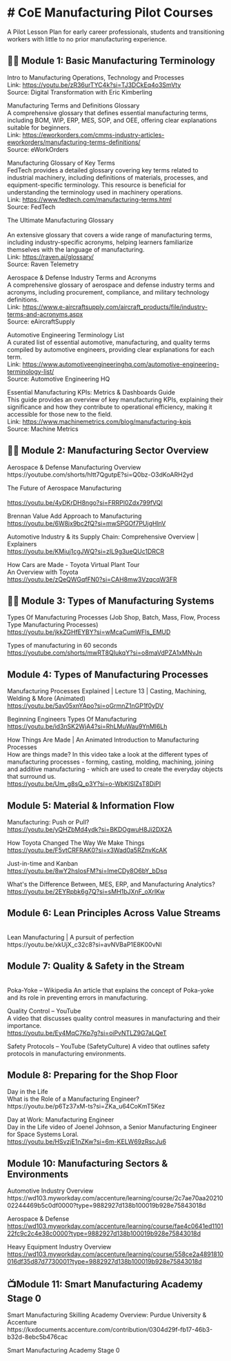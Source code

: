 <h1># CoE Manufacturing Pilot Courses</h1>
A Pilot Lesson Plan for early career professionals, students and transitioning workers with little to no prior manufacturing experience. 

<h2>👨‍💻 Module 1: Basic Manufacturing Terminology </h2>

Intro to Manufacturing Operations, Technology and Processes<br>
Link: https://youtu.be/zR36urTYC4k?si=TJ3DCkEq4o3SmVty<br>
Source: Digital Transformation with Eric Kimberling

Manufacturing Terms and Definitions Glossary <br>
A comprehensive glossary that defines essential manufacturing terms, including BOM, WIP, ERP, MES, SOP, and OEE, offering clear explanations suitable for beginners. <br>
Link: https://eworkorders.com/cmms-industry-articles-eworkorders/manufacturing-terms-definitions/ <br>
Source: eWorkOrders

Manufacturing Glossary of Key Terms 		
FedTech provides a detailed glossary covering key terms related to industrial machinery, including definitions of materials, processes, and equipment-specific terminology. This resource is beneficial for understanding the terminology used in machinery operations. <br>
Link: https://www.fedtech.com/manufacturing-terms.html <br>
Source: FedTech

The Ultimate Manufacturing Glossary <br>	
An extensive glossary that covers a wide range of manufacturing terms, including industry-specific acronyms, helping learners familiarize themselves with the language of manufacturing. <br>
Link: https://raven.ai/glossary/ <br>
Source: Raven Telemetry
					
Aerospace & Defense Industry Terms and Acronyms <br>
A comprehensive glossary of aerospace and defense industry terms and acronyms, including procurement, compliance, and military technology definitions. <br>
Link: https://www.e-aircraftsupply.com/aircraft_products/file/industry-terms-and-acronyms.aspx <br>
Source: eAircraftSupply
					
Automotive Engineering Terminology List <br>
A curated list of essential automotive, manufacturing, and quality terms compiled by automotive engineers, providing clear explanations for each term. <br>
Link: https://www.automotiveengineeringhq.com/automotive-engineering-terminology-list/ <br>
Source: Automotive Engineering HQ

Essential Manufacturing KPIs: Metrics & Dashboards Guide <br>
This guide provides an overview of key manufacturing KPIs, explaining their significance and how they contribute to operational efficiency, making it accessible for those new to the field. <br>
Link: https://www.machinemetrics.com/blog/manufacturing-kpis <br>
Source: Machine Metrics

<h2>👨‍💻 Module 2: Manufacturing Sector Overview </h2>					
Aerospace & Defense Manufacturing Overview <br>		
https://youtube.com/shorts/hltt7QgutpE?si=Q0bz-O3dKoARH2yd
					
The Future of Aerospace Manufacturing <br>		
https://youtu.be/4yDKrDH8ngo?si=FRRPl0Zdx799fVQI

Brennan Value Add Approach to Manufacturing <br>
https://youtu.be/6W8jx9bc2fQ?si=mwSPGOf7PUjgHlnV

Automotive Industry & its Supply Chain: Comprehensive Overview | Explainers <br>
https://youtu.be/KMiuj1cgJWQ?si=zIL9g3ueQUc1DRCR

How Cars are Made - Toyota Virtual Plant Tour <br>
An Overview with Toyota <br>
https://youtu.be/zQeQWGqfFN0?si=CAH8mw3VzqcqW3FR

<h2>👨‍💻 Module 3: Types of Manufacturing Systems </h2>

Types Of Manufacturing Processes (Job Shop, Batch, Mass, Flow, Process Type Manufacturing Processes)<br>
https://youtu.be/jkkZGHfEYBY?si=wMcaCumWFls_EMUD

Types of manufacturing in 60 seconds <br>
https://youtube.com/shorts/mwRT8QIukqY?si=o8maVdPZA1xMNvJn

<h2> Module 4: Types of Manufacturing Processes </h2>

Manufacturing Processes Explained | Lecture 13 | Casting, Machining, Welding & More (Animated)<br>
https://youtu.be/5av05xnYApo?si=oGrmnZ1nGP1f0yDV

Beginning Engineers Types Of Manufacturing<br>
https://youtu.be/id3nSK2WjA4?si=RhLMuWau9YnMl6Lh

How Things Are Made | An Animated Introduction to Manufacturing Processes<br>
How are things made? In this video take a look at the different types of manufacturing processes - forming, casting, molding, machining, joining and additive manufacturing - which are used to create the everyday objects that surround us.<br>
https://youtu.be/Um_g8sQ_p3Y?si=o-WbKISlZsT8DiPI

<h2> Module 5: Material & Information Flow </h2>

Manufacturing: Push or Pull? <br>
https://youtu.be/yQHZbMd4ydk?si=BKDOgwuH8Ji2DX2A

How Toyota Changed The Way We Make Things <br>
https://youtu.be/F5vtCRFRAK0?si=x3Wad0a5RZnvKcAK

Just-in-time and Kanban<br>
https://youtu.be/8wY2hsIosFM?si=ImeCDy8O6bY_bDsq

What's the Difference Between, MES, ERP, and Manufacturing Analytics?<br>
https://youtu.be/2EYRpbk6g7Q?si=sMH1bJXnF_oXrIKw

<h2>Module 6: Lean Principles Across Value Streams</h2><br>
Lean Manufacturing | A pursuit of perfection <br>
https://youtu.be/xkUjX_c32c8?si=avNVBaP1E8K00vNI
												
<h2>Module 7: Quality & Safety in the Stream</h2><br>
Poka-Yoke – Wikipedia
An article that explains the concept of Poka-yoke and its role in preventing errors in manufacturing.

Quality Control – YouTube <br>
A video that discusses quality control measures in manufacturing and their importance.<br>
https://youtu.be/Ey4MqC7Kp7g?si=oiPvNTLZ9G7aLQeT

Safety Protocols – YouTube (SafetyCulture)
A video that outlines safety protocols in manufacturing environments.

<h2>Module 8: Preparing for the Shop Floor</h2>
Day in the Life<br> 
What is the Role of a Manufacturing Engineer?<br>
https://youtu.be/p6Tz37xM-ts?si=ZKa_u64CoKmT5Kez

Day at Work: Manufacturing Engineer<br>
Day in the Life video of Joenel Johnson, a Senior Manufacturing Engineer for Space Systems Loral.<br>
https://youtu.be/HSvzjE1nZKw?si=6m-KELW69zRscJu6

<h2>Module 10: Manufacturing Sectors & Environments</h2>
Automotive Industry Overview<br>
https://wd103.myworkday.com/accenture/learning/course/2c7ae70aa2021002244469b5c0df0000?type=9882927d138b100019b928e75843018d

Aerospace & Defense<br>
https://wd103.myworkday.com/accenture/learning/course/fae4c0641ed110122fc9c2c4e38c0000?type=9882927d138b100019b928e75843018d

Heavy Equipment Industry Overview<br>
https://wd103.myworkday.com/accenture/learning/course/558ce2a4891810016df35d87d7730001?type=9882927d138b100019b928e75843018d

<h2>📺Module 11: Smart Manufacturing Academy Stage 0 </h2>
Smart Manufacturing Skilling Academy Overview: Purdue University & Accenture <br>
https://kxdocuments.accenture.com/contribution/0304d29f-fb17-46b3-b32d-8ebc5b476cac

Smart Manufacturing Academy Stage 0 <br>
